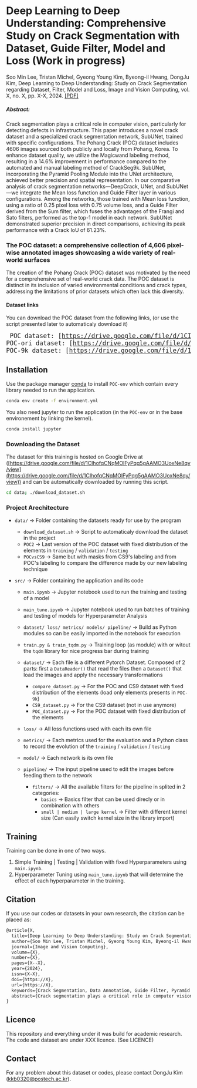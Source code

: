 # Deep Learning to Deep Understanding: Comprehensive Study on Crack Segmentation with Dataset, Guide Filter, Model and Loss (Work in progress)

Soo Min Lee, Tristan Michel, Gyeong Young Kim, Byeong-il Hwang, DongJu Kim, Deep Learning to Deep Understanding: Study on Crack Segmentation regarding Dataset, Filter, Model and Loss, Image and Vision Computing, vol. X, no. X, pp. X-X, 2024. [[PDF]](https://link.to.pdf)

##### Abstract:
Crack segmentation plays a critical role in computer vision, particularly for detecting defects in infrastructure. This paper introduces a novel crack dataset and a specialized crack segmentation network, SubUNet, trained with specific configurations. The Pohang Crack (POC) dataset includes 4606 images sourced both publicly and locally from Pohang, Korea. To enhance dataset quality, we utilize the Magicwand labeling method, resulting in a 14.6% improvement in performance compared to the automated and manual labeling method of CrackSeg9k. SubUNet, incorporating the Pyramid Pooling Module into the UNet architecture, achieved better precision and spatial representation. In our comparative analysis of crack segmentation networks—DeepCrack, UNet, and SubUNet—we integrate the Mean loss function and Guide Filter layer in various configurations. Among the networks, those trained with Mean loss function, using a ratio of 0.25 pixel loss with 0.75 volume loss, and a Guide Filter derived from the Sum filter, which fuses the advantages of the Frangi and Sato filters, performed as the top-1 model in each network. SubUNet demonstrated superior precision in direct comparisons, achieving its peak performance with a Crack IoU of 61.23%.

### The POC dataset: a comprehensive collection of 4,606 pixel-wise annotated images showcasing a wide variety of real-world surfaces

The creation of the Pohang Crack (POC) dataset was motivated by the need for a comprehensive set of real-world crack data. The POC dataset is distinct in its inclusion of varied environmental conditions and crack types, addressing the limitations of prior datasets which often lack this diversity.

#### Dataset links

You can download the POC dataset from the following links, (or use the script presented later to automaticaly download it)

<big><pre>
POC dataset:     [https://drive.google.com/file/d/1CIhofqCNqMOlFyPqg5gAAMO3UoxNe8qy/view](https://drive.google.com/file/d/1CIhofqCNqMOlFyPqg5gAAMO3UoxNe8qy/view)
POC-ori dataset: [https://drive.google.com/file/d/1WxfEDmMQq_Q-y6kC8HdNl4nI8rHS2Ujo/view](https://drive.google.com/file/d/1WxfEDmMQq_Q-y6kC8HdNl4nI8rHS2Ujo/view)
POC-9k dataset:  [https://drive.google.com/file/d/1Nn7P7PBXfYpOFL3E3A8b7yhF9kqlV6n4/view](https://drive.google.com/file/d/1Nn7P7PBXfYpOFL3E3A8b7yhF9kqlV6n4/view)
</pre></big>

## Installation

Use the package manager [conda](https://conda.io) to install `POC-env` which contain every library needed to run the application.

```bash
conda env create -f environment.yml
```

You also need jupyter to run the application (in the `POC-env` or in the base environement by linking the kernel).

```bash
conda install jupyter
```

### Downloading the Dataset

The dataset for this training is hosted on Google Drive at ([https://drive.google.com/file/d/1CIhofqCNqMOlFyPqg5gAAMO3UoxNe8qy/view](https://drive.google.com/file/d/1CIhofqCNqMOlFyPqg5gAAMO3UoxNe8qy/view)) and can be automatically downloaded by running this script.

```bash
cd data; ./download_dataset.sh
```

### Project Arechitecture

- `data/` &rarr; Folder containing the datasets ready for use by the program
  - `download_dataset.sh` &rarr; Script to automaticaly download the dataset in the project
  - `POC2` &rarr; Last version of the POC dataset with fixed distribution of the elements in `training` / `validation` / `testing`
  - `POCvsCS9` &rarr; Same but with masks from CS9's labeling and from POC's labeling to compare the difference made by our new labeling technique

- `src/` &rarr; Folder containing the application and its code
  - `main.ipynb` &rarr; Jupyter notebook used to run the training and testing of a model
  - `main_tune.ipynb` &rarr; Jupyter notebook used to run batches of training and testing of models for Hyperparameter Analysis
  - `dataset/ loss/ metrics/ models/ pipeline/` &rarr; Build as Python modules so can be easily imported in the notebook for execution
  - `train.py & train_tqdm.py` &rarr; Training loop (as module) with or witout the `tqdm` library for nice progress bar during training

  - `dataset/` &rarr; Each file is a different Pytorch Dataset. Composed of 2 parts: first a `DataReader()` that read the files then a `Dataset()` that load the images and apply the necessary transformations
    - `compare_dataset.py` &rarr; For the POC and CS9 dataset with fixed distribution of the elements (load only elements presents in `POC-9k`)
    - `CS9_dataset.py` &rarr; For the CS9 dataset (not in use anymore)
    - `POC_dataset.py` &rarr; For the POC dataset with fixed distribution of the elements
  - `loss/` &rarr; All loss functions used with each its own file
  - `metrics/` &rarr; Each metrics used for the evaluation and a Python class to record the evolution of the `training` / `validation` / `testing`
  - `model/` &rarr; Each network is its own file
  - `pipeline/` &rarr; The input pipeline used to edit the images before feeding them to the network
    - `filters/` &rarr; All the available filters for the pipeline in splited in 2 categories:
      - `basics` &rarr; Basics filter that can be used direcly or in combination with others
      - `small | medium | large kernel` &rarr; Filter with different kernel size (Can easily switch kernel size in the library import)

## Training

Training can be done in one of two ways.

1. Simple Training | Testing | Validation with fixed Hyperparameters using `main.ipynb`.
2. Hyperparameter Tuning using `main_tune.ipynb` that will determine the effect of each hyperparameter in the training.

## Citation

If you use our codes or datasets in your own research, the citation can be placed as:

```latex
@article{X,
  title={Deep Learning to Deep Understanding: Study on Crack Segmentation regarding Dataset, Filter, Model and Loss},
  author={Soo Min Lee, Tristan Michel, Gyeong Young Kim, Byeong-il Hwang, DongJu Kim},
  journal={Image and Vision Computing},
  volume={X},
  number={X},
  pages={X--X},
  year={2024},
  issn={X-X},
  doi={https://X},
  url={https://X},
  keywords={Crack Segmentation, Data Annotation, Guide Filter, Pyramid Pooling Module, Mean Loss},
  abstract={Crack segmentation plays a critical role in computer vision, particularly for detecting defects in infrastructure. This paper introduces a novel crack dataset and a specialized crack segmentation network, SubUNet, trained with specific configurations. The Pohang Crack (POC) dataset includes 4606 images sourced both publicly and locally from Pohang, Korea. To enhance dataset quality, we utilize the Magicwand labeling method, resulting in a 14.6% improvement in performance compared to the automated and manual labeling method of CrackSeg9k. SubUNet, incorporating the Pyramid Pooling Module into the UNet architecture, achieved better precision and spatial representation. In our comparative analysis of crack segmentation networks—DeepCrack, UNet, and SubUNet—we integrate the Mean loss function and Guide Filter layer in various configurations. Among the networks, those trained with Mean loss function, using a ratio of 0.25 pixel loss with 0.75 volume loss, and a Guide Filter derived from the Sum filter, which fuses the advantages of the Frangi and Sato filters, performed as the top-1 model in each network. SubUNet demonstrated superior precision in direct comparisons, achieving its peak performance with a Crack IoU of 61.23%.},
}
```

## Licence

This repository and everything under it was build for academic research.
The code and dataset are under XXX licence. (See LICENCE)

## Contact

For any problem about this dataset or codes, please contact DongJu Kim (<kkb0320@postech.ac.kr>).

